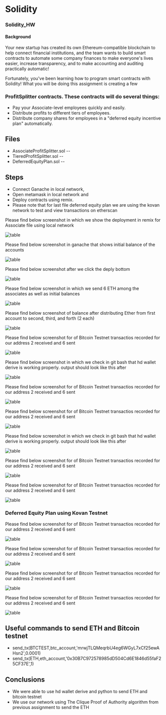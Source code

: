 # Solidity

###  Solidity_HW
####  Background
Your new startup has created its own Ethereum-compatible blockchain to help connect financial institutions, and the team wants to build smart contracts to automate some company finances to make everyone's lives easier, increase transparency, and to make accounting and auditing practically automatic!

Fortunately, you've been learning how to program smart contracts with Solidity! What you will be doing this assignment is creating a few 
### ProfitSplitter contracts. These contracts will do several things:
* Pay your Associate-level employees quickly and easily.
* Distribute profits to different tiers of employees.
* Distribute company shares for employees in a "deferred equity incentive plan" automatically.

## Files  
* AssociateProfitSplitter.sol -- 
* TieredProfitSplitter.sol -- 
* DeferredEquityPlan.sol -- 

## Steps  
* Connect Ganache in local network, 
* Open metamask in local network and 
* Deploy contracts using remix.
* Please note that for last file deferred equity plan we are using the kovan network to test and view transactions on etherscan


Please find below screenshot in which we show the deployment in remix for Associate file using local network 

![table](https://github.com/andreaovelar/Solidity/blob/master/images/Capture7.PNG "CLOSE")

Please find below screenshot in ganache that shows initial balance of the accounts 

![table](https://github.com/andreaovelar/Solidity/blob/master/images/Capture8.PNG "CLOSE")

Please find below screenshot after we click the deply bottom

![table](https://github.com/andreaovelar/Solidity/blob/master/images/Capture9.PNG "CLOSE")

Please find below screenshot in which we send 6 ETH among the associates as well as initial balances 

![table](https://github.com/andreaovelar/Solidity/blob/master/images/Capture10.PNG "CLOSE")

Please find below screenshot of balance after distributing Ether from first account to second, third, and forth (2 each)

![table](https://github.com/andreaovelar/Solidity/blob/master/images/Capture11.PNG "CLOSE")

Please find below screenshot for of Bitcoin Testnet transactios recorded for our address 2 received and 6 sent 

![table](https://github.com/andreaovelar/Solidity/blob/master/images/Capture12.PNG "CLOSE")

Please find below screenshot in which we check in git bash that hd wallet derive is working properly. output should look like this after 

![table](https://github.com/andreaovelar/Solidity/blob/master/images/Capture13.PNG "CLOSE")

Please find below screenshot for of Bitcoin Testnet transactios recorded for our address 2 received and 6 sent 

![table](https://github.com/andreaovelar/Solidity/blob/master/images/Capture14.PNG "CLOSE")

Please find below screenshot for of Bitcoin Testnet transactios recorded for our address 2 received and 6 sent 

![table](https://github.com/andreaovelar/Solidity/blob/master/images/Capture15.PNG "CLOSE")

Please find below screenshot in which we check in git bash that hd wallet derive is working properly. output should look like this after 

![table](https://github.com/andreaovelar/Solidity/blob/master/images/Capture16.PNG "CLOSE")

Please find below screenshot for of Bitcoin Testnet transactios recorded for our address 2 received and 6 sent 

![table](https://github.com/andreaovelar/Solidity/blob/master/images/Capture17.PNG "CLOSE")

Please find below screenshot for of Bitcoin Testnet transactios recorded for our address 2 received and 6 sent 

![table](https://github.com/andreaovelar/Solidity/blob/master/images/Capture18.PNG "CLOSE")



### Deferred Equity Plan using Kovan Testnet 

Please find below screenshot for of Bitcoin Testnet transactios recorded for our address 2 received and 6 sent 

![table](https://github.com/andreaovelar/Solidity/blob/master/images/Capture19.PNG "CLOSE")

Please find below screenshot for of Bitcoin Testnet transactios recorded for our address 2 received and 6 sent 

![table](https://github.com/andreaovelar/Solidity/blob/master/images/Capture20.PNG "CLOSE")

Please find below screenshot for of Bitcoin Testnet transactios recorded for our address 2 received and 6 sent 

![table](https://github.com/andreaovelar/Solidity/blob/master/images/Capture21.PNG "CLOSE")

Please find below screenshot for of Bitcoin Testnet transactios recorded for our address 2 received and 6 sent 

![table](https://github.com/andreaovelar/Solidity/blob/master/images/Capture22.PNG "CLOSE")

## Useful commands to send ETH and Bitcoin testnet 
* send_tx(BTCTEST,btc_account,'mrwjTLQMeqrbU4eg6WGyL7xCf25ewAHsn2',0.0001)
* send_tx(ETH,eth_account,'0x30B7C972578985dD504Cd6E1846d55faF25CF37E',1)

## Conclusions 
* We were able to use hd wallet derive and python to send ETH and bitcoin testnet 
* We use our network using The Clique Proof of Authority algorithm from previous assignment to send the ETH 
